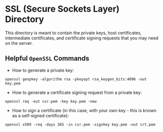 # SSL (Secure Sockets Layer) Directory

This directory is meant to contain the private keys, host certificates, intermediate certificates, and certificate signing requests that you may need on the server.

## Helpful `OpenSSL` Commands

 - How to generate a private key:

`openssl genpkey -algorithm rsa -pkeyopt rsa_keygen_bits:4096 -out key.pem`

 - How to generate a certificate signing request from a private key:

`openssl req -out csr.pem -key key.pem -new`

 - How to sign a certificate (in this case, with your own key - this is known as a self-signed certificate):

`openssl x509 -req -days 365 -in csr.pem -signkey key.pem -out crt.pem`
